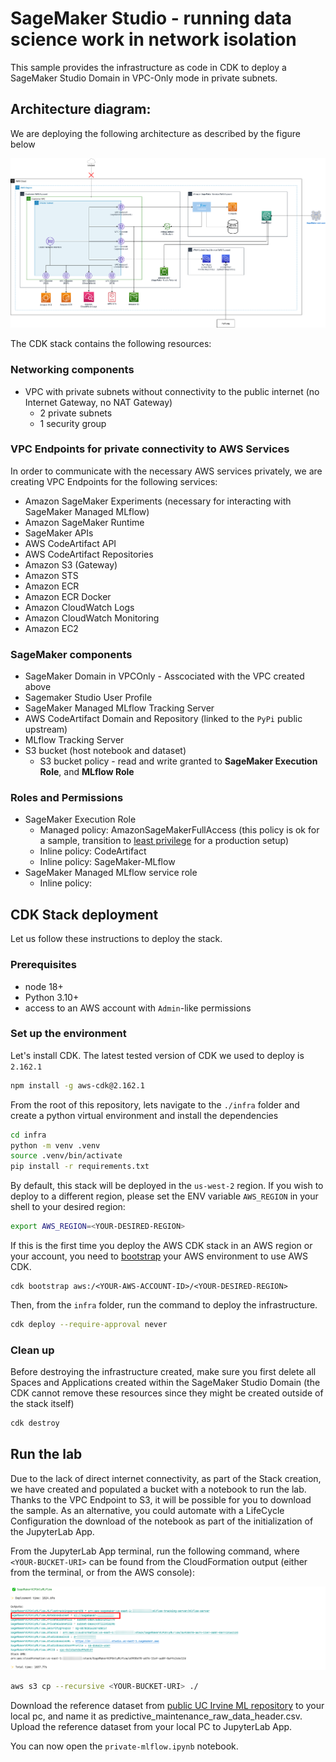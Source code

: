# SageMaker Studio - running data science work in network isolation

This sample provides the infrastructure as code in CDK to deploy a SageMaker Studio Domain in VPC-Only mode in private subnets.

## Architecture diagram:

We are deploying the following architecture as described by the figure below

![Architecture Diagram](/image/sm-mlflow-privatelink_2.png)

The CDK stack contains the following resources:

### Networking components
* VPC with private subnets without connectivity to the public internet (no Internet Gateway, no NAT Gateway)
  * 2 private subnets
  * 1 security group

### VPC Endpoints for private connectivity to AWS Services
In order to communicate with the necessary AWS services privately, we are creating VPC Endpoints for the following services:

* Amazon SageMaker Experiments (necessary for interacting with SageMaker Managed MLflow)
* Amazon SageMaker Runtime
* SageMaker APIs
* AWS CodeArtifact API
* AWS CodeArtifact Repositories
* Amazon S3 (Gateway)
* Amazon STS
* Amazon ECR
* Amazon ECR Docker
* Amazon CloudWatch Logs
* Amazon CloudWatch Monitoring
* Amazon EC2

### SageMaker components
* SageMaker Domain in VPCOnly - Asscociated with the VPC created above
* Sagemaker Studio User Profile
* SageMaker Managed MLflow Tracking Server
* AWS CodeArtifact Domain and Repository (linked to the `PyPi` public upstream)
* MLflow Tracking Server
* S3 bucket (host notebook and dataset)
  * S3 bucket policy - read and write granted to **SageMaker Execution Role**, and **MLflow Role**

### Roles and Permissions
* SageMaker Execution Role
  * Managed policy: AmazonSageMakerFullAccess (this policy is ok for a sample, transition to [least privilege](https://docs.aws.amazon.com/IAM/latest/UserGuide/best-practices.html#grant-least-privilege) for a production setup)
  * Inline policy: CodeArtifact
  * Inline policy: SageMaker-MLflow
* SageMaker Managed MLflow service role
  * Inline policy:

## CDK Stack deployment

Let us follow these instructions to deploy the stack.

### Prerequisites
* node 18+
* Python 3.10+
* access to an AWS account with `Admin`-like permissions

### Set up the environment

Let's install CDK.
The latest tested version of CDK we used to deploy is `2.162.1`

```Bash
npm install -g aws-cdk@2.162.1
```

From the root of this repository, lets navigate to the `./infra` folder and create a python virtual environment and install the dependencies

```Bash
cd infra
python -m venv .venv
source .venv/bin/activate
pip install -r requirements.txt
```

By default, this stack will be deployed in the `us-west-2` region.
If you wish to deploy to a different region, please set the ENV variable `AWS_REGION` in your shell to your desired region:
```Bash
export AWS_REGION=<YOUR-DESIRED-REGION>
```

If this is the first time you deploy the AWS CDK stack in an AWS region or your account, you need to [bootstrap](https://docs.aws.amazon.com/cdk/v2/guide/bootstrapping.html) your AWS environment to use AWS CDK.

```
cdk bootstrap aws:/<YOUR-AWS-ACCOUNT-ID>/<YOUR-DESIRED-REGION>
```

Then, from the `infra` folder, run the command to deploy the infrastructure.

```Bash
cdk deploy --require-approval never
```

### Clean up
Before destroying the infrastructure created, make sure you first delete all Spaces and Applications created within the SageMaker Studio Domain (the CDK cannot remove these resources since they might be created outside of the stack itself)

```Bash
cdk destroy
```

## Run the lab

Due to the lack of direct internet connectivity, as part of the Stack creation, we have created and populated a bucket with a notebook to run the lab.
Thanks to the VPC Endpoint to S3, it will be possible for you to download the sample.
As an alternative, you could automate with a LifeCycle Configuration the download of the notebook as part of the initialization of the JupyterLab App.

From the JupyterLab App terminal, run the following command, where `<YOUR-BUCKET-URI>` can be found from the CloudFormation output (either from the terminal, or from the AWS console):

![CDK Output Diagram](/image/cdk-output.png)

```Bash
aws s3 cp --recursive <YOUR-BUCKET-URI> ./
```

Download the reference dataset from [public UC Irvine ML repository](https://archive.ics.uci.edu/ml/machine-learning-databases/00601/ai4i2020.csv) to your local pc, and name it as predictive_maintenance_raw_data_header.csv.
Upload the reference dataset from your local PC to JupyterLab App.

You can now open the `private-mlflow.ipynb` notebook.
